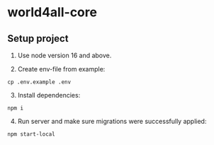 # world4all-core
## Setup project
1. Use node version 16 and above.

2. Create env-file from example:
```
cp .env.example .env
```
3. Install dependencies:
```
npm i
```
4. Run server and make sure migrations were successfully applied:
```
npm start-local
```